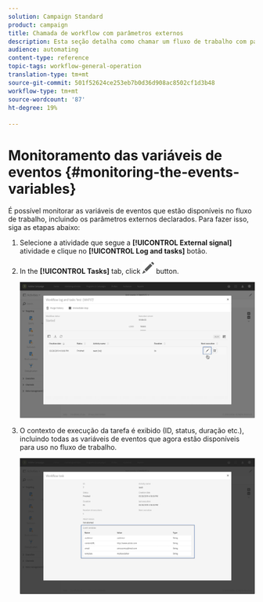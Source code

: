 ```yaml
---
solution: Campaign Standard
product: campaign
title: Chamada de workflow com parâmetros externos
description: Esta seção detalha como chamar um fluxo de trabalho com parâmetros externos.
audience: automating
content-type: reference
topic-tags: workflow-general-operation
translation-type: tm+mt
source-git-commit: 501f52624ce253eb7b0d36d908ac8502cf1d3b48
workflow-type: tm+mt
source-wordcount: '87'
ht-degree: 19%

---
```



# Monitoramento das variáveis de eventos {#monitoring-the-events-variables}

É possível monitorar as variáveis de eventos que estão disponíveis no fluxo de trabalho, incluindo os parâmetros externos declarados. Para fazer isso, siga as etapas abaixo:

1. Selecione a atividade que segue a **[!UICONTROL External signal]** atividade e clique no **[!UICONTROL Log and tasks]** botão.
1. In the **[!UICONTROL Tasks]** tab, click ![](assets/edit_darkgrey-24px.png) button.

   ![](assets/extsignal_monitoring_2.png)

1. O contexto de execução da tarefa é exibido (ID, status, duração etc.), incluindo todas as variáveis de eventos que agora estão disponíveis para uso no fluxo de trabalho.

   ![](assets/extsignal_monitoring_3.png)
